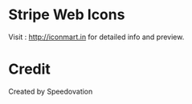 Stripe Web Icons
==============

Visit : http://iconmart.in for detailed info and preview.


Credit
==============
Created by Speedovation
